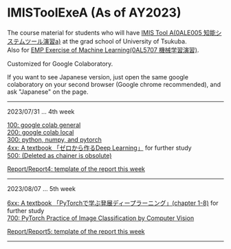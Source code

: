 # IMISToolExeA (As of AY2023)  

The course material for students who will have [IMIS Tool A(0ALE005 知能システムツール演習a)](https://kdb.tsukuba.ac.jp/syllabi/2023/0ALE005/jpn/) at the grad school of University of Tsukuba.  
Also for [EMP Exercise of Machine Learning(0AL5707 機械学習演習)](https://kdb.tsukuba.ac.jp/syllabi/2023/0AL5707/eng/).  

Customized for Google Colaboratory.  

If you want to see Japanese version, just open the same google colaboratory on your second browser (Google chrome recommended), and ask "Japanese" on the page.

---
2023/07/31 ... 4th week  

[100: google colab general](https://github.com/kameda-yoshinari/IMISToolExeA/blob/main/100_ColabTutorial.ipynb)  
[200: google colab local](https://github.com/kameda-yoshinari/IMISToolExeA/blob/main/200_ColabTweak.ipynb)  
[300: python, numpy, and pytorch](https://github.com/kameda-yoshinari/IMISToolExeA/blob/main/300_PyTorch.ipynb)  
[4xx: A textbook 「ゼロから作るDeep Learning」](https://github.com/kameda-yoshinari/IMISToolExeA/tree/main/400)  for further study  
[500: (Deleted as chainer is obsolute)](https://ja.wikipedia.org/wiki/Chainer)   

[Report/Report4: template of the report this week](https://github.com/kameda-yoshinari/IMISToolExeA/tree/main/Report)

---
2023/08/07 ... 5th week  

[6xx: A textbook 「PyTorchで学ぶ発展ディープラーニング」(chapter 1-8)](https://github.com/kameda-yoshinari/IMISToolExeA/tree/main/600) for further study  
[700: PyTorch Practice of Image Classification by Computer Vision](https://github.com/kameda-yoshinari/IMISToolExeA/blob/main/700_PyPorchPractice.ipynb)   

[Report/Report5: template of the report this week](https://github.com/kameda-yoshinari/IMISToolExeA/tree/main/Report)  

---
